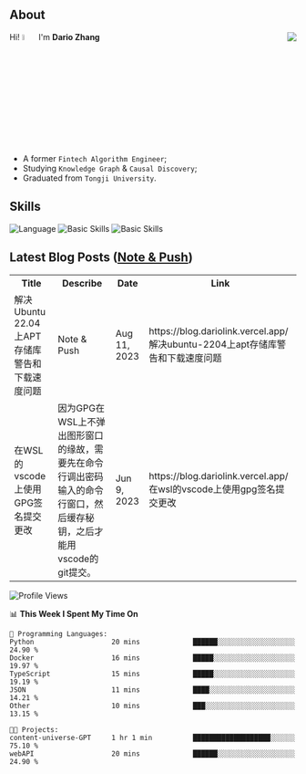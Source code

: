 ## About

<img align="right" src="https://github-readme-stats.vercel.app/api?username=dario-github&show_icons=true&bg_color=00000000&hide_title=true&hide_border=true&include_all_commits=true&count_private=true&theme=transparent" />

Hi! <img src="https://media.giphy.com/media/hvRJCLFzcasrR4ia7z/giphy.gif" width="5%"> I'm **Dario Zhang**

- A former `Fintech Algorithm Engineer`;
- Studying `Knowledge Graph` & `Causal Discovery`;
- Graduated from `Tongji University`.

## Skills

![Language](https://skillicons.dev/icons?i=py,matlab,pytorch,latex,regex,mysql,sqlite)
![Basic Skills](https://skillicons.dev/icons?i=bash,git,linux,md)
![Basic Skills](https://skillicons.dev/icons?i=vim,vscode,jupyterlab)

## Latest Blog Posts ([Note & Push](https://blog.dariolink.vercel.app/))

<table>
  <tr><th>Title</th><th>Describe</th><th>Date</th><th>Link</th></tr>
  <!-- BLOG-POST-LIST:START --><tr><td>解决Ubuntu 22.04上APT存储库警告和下载速度问题</td><td>Note &amp; Push</td><td>Aug 11, 2023</td><td>https://blog.dariolink.vercel.app/解决ubuntu-2204上apt存储库警告和下载速度问题</td></tr><tr><td>在WSL的vscode上使用GPG签名提交更改</td><td>因为GPG在WSL上不弹出图形窗口的缘故，需要先在命令行调出密码输入的命令行窗口，然后缓存秘钥，之后才能用vscode的git提交。</td><td>Jun 9, 2023</td><td>https://blog.dariolink.vercel.app/在wsl的vscode上使用gpg签名提交更改</td></tr><!-- BLOG-POST-LIST:END -->
</table>

<!--START_SECTION:waka-->
![Profile Views](http://img.shields.io/badge/Profile%20Views-0-blue)

📊 **This Week I Spent My Time On** 

```text
💬 Programming Languages: 
Python                   20 mins             ██████░░░░░░░░░░░░░░░░░░░   24.90 % 
Docker                   16 mins             █████░░░░░░░░░░░░░░░░░░░░   19.97 % 
TypeScript               15 mins             █████░░░░░░░░░░░░░░░░░░░░   19.19 % 
JSON                     11 mins             ████░░░░░░░░░░░░░░░░░░░░░   14.21 % 
Other                    10 mins             ███░░░░░░░░░░░░░░░░░░░░░░   13.15 % 

🐱‍💻 Projects: 
content-universe-GPT     1 hr 1 min          ███████████████████░░░░░░   75.10 % 
webAPI                   20 mins             ██████░░░░░░░░░░░░░░░░░░░   24.90 % 
```


<!--END_SECTION:waka-->
